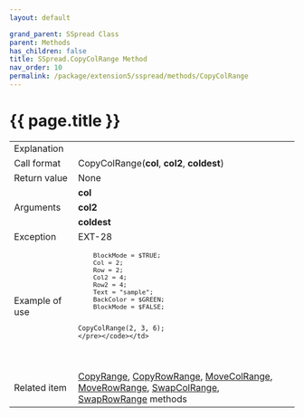 ```yaml
---
layout: default

grand_parent: SSpread Class
parent: Methods
has_children: false
title: SSpread.CopyColRange Method
nav_order: 10
permalink: /package/extension5/sspread/methods/CopyColRange
---
```

# {{ page.title }}

<table>
  <tr>
    <td>Explanation</td>
    <td colspan="2"></td>
  </tr>
  <tr>
    <td>Call format</td>
    <td colspan="2">CopyColRange(<b>col</b>, <b>col2</b>, <b>coldest</b>)</td>
  </tr>
  <tr>
    <td>Return value</td>
    <td colspan="2">None</td>
  </tr>  
  <tr>
    <td rowspan="3">Arguments</td>
    <td><b>col</b></td>
    <td></td>
  </tr>
  <tr>
    <td><b>col2</b></td>
    <td></td>
  </tr>
  <tr>
    <td><b>coldest</b></td>
    <td></td>
  </tr>
  <tr>
    <td>Exception</td>
    <td>EXT-28</td>
    <td></td>
  </tr>
  <tr>
    <td>Example of use</td>
    <td colspan="2"><code><pre>
    BlockMode = $TRUE;
    Col = 2;
    Row = 2;
    Col2 = 4;
    Row2 = 4;
    Text = "sample";
    BackColor = $GREEN;
    BlockMode = $FALSE;
    
    CopyColRange(2, 3, 6);
    </pre></code></td>
  </tr>
  <tr>
    <td>Related item</td>
    <td colspan="2"><a href="/package/extension5/sspread/methods/copyrange">CopyRange</a>, <a href="/package/extension5/sspread/methods/copyrowrange">CopyRowRange</a>, <a href="/package/extension5/sspread/methods/movecolrange">MoveColRange</a>, <a href="/package/extension5/sspread/methods/moverowrange">MoveRowRange</a>, <a href="/package/extension5/sspread/methods/swapcolrange">SwapColRange</a>, <a href="/package/extension5/sspread/methods/swaprowrange">SwapRowRange</a> methods</td>
  </tr>
</table>
